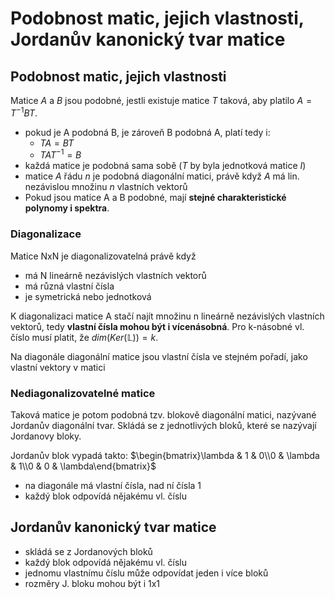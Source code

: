 # Podobnost matic, jejich vlastnosti, Jordanův kanonický tvar matice
## Podobnost matic, jejich vlastnosti
Matice $A$ a $B$ jsou podobné, jestli existuje matice $T$ taková, aby platilo $A = T^{-1}BT$.
- pokud je A podobná B, je zároveň B podobná A, platí tedy i:
	- $TA = BT$
	- $TAT^{-1} = B$
- každá matice je podobná sama sobě ($T$ by byla jednotková matice $I$)
- matice $A$ řádu $n$ je podobná diagonální matici, právě když $A$ má lin. nezávislou množinu $n$ vlastních vektorů
- Pokud jsou matice A a B podobné, mají **stejné charakteristické polynomy i spektra**.

### Diagonalizace

Matice NxN je diagonalizovatelná právě když
- má N lineárně nezávislých vlastních vektorů
- má různá vlastní čísla
- je symetrická nebo jednotková

K diagonalizaci matice A stačí najít množinu n lineárně nezávislých vlastních vektorů, tedy **vlastní čísla mohou být i vícenásobná**. Pro k-násobné vl. číslo musí platit, že $dim(Ker(\mathbb{L})) = k$. 

Na diagonále diagonální matice jsou vlastní čísla ve stejném pořadí, jako vlastní vektory v matici 

### Nediagonalizovatelné matice

Taková matice je potom podobná tzv. blokově diagonální matici, nazývané Jordanův diagonální tvar. Skládá se z jednotlivých bloků, které se nazývají Jordanovy bloky. 

Jordanův blok vypadá takto: $\begin{bmatrix}\lambda & 1 & 0\\0 & \lambda & 1\\0 & 0 & \lambda\end{bmatrix}$
- na diagonále má vlastní čísla, nad ní čísla 1
- každý blok odpovídá nějakému vl. číslu

## Jordanův kanonický tvar matice
- skládá se z Jordanových bloků
- každý blok odpovídá nějakému vl. číslu
- jednomu vlastnímu číslu může odpovídat jeden i více bloků
- rozměry J. bloku mohou být i 1x1